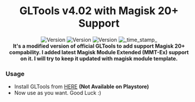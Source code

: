 <h1 align="center">GLTools v4.02 with Magisk 20+ Support</h1>

<div align="center">
  <!-- Release Version -->
    <img src="https://img.shields.io/badge/Release-v1.0-red.svg?longCache=true&style=popout-square"
      alt="Version" />
  <!-- MMT-Ex Version -->
    <img src="https://img.shields.io/badge/MMT Ex-v1.5-blue.svg?longCache=true&style=popout-square"
      alt="Version" />
  <!-- GLTools Version -->
    <img src="https://img.shields.io/badge/GLTools-v4.02-teal.svg?longCache=true&style=popout-square"
      alt="Version" />
  <!-- Last Updated -->
    <img src="https://img.shields.io/badge/Updated-April 04, 2020-green.svg?longCache=true&style=flat-square"
      alt="_time_stamp_" />
</div>

<div align="center">
  <strong>It's a modified version of official GLTools to add support Magisk 20+ compability. I added latest Magisk Module Extended (MMT-Ex) support on it. I will try to keep it updated with magisk module template.</strong>
</div>

### Usage
- Install GLTools from [HERE](https://github.com/Ahsan40/GLTools/releases) **(Not Available on Playstore)**
- Now use as you want. Good Luck :)

